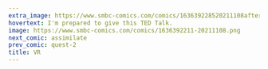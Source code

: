 ```yaml
---
extra_image: https://www.smbc-comics.com/comics/163639228520211108after.png
hovertext: I'm prepared to give this TED Talk.
image: https://www.smbc-comics.com/comics/1636392211-20211108.png
next_comic: assimilate
prev_comic: quest-2
title: VR
---
```


